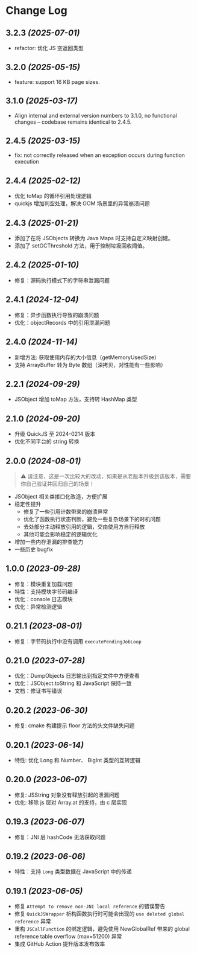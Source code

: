 # Change Log

## 3.2.3 *(2025-07-01)*
- refactor: 优化 JS 空返回类型

## 3.2.0 *(2025-05-15)*
- feature: support 16 KB page sizes.

## 3.1.0 *(2025-03-17)*
- Align internal and external version numbers to 3.1.0, no functional changes – codebase remains identical to 2.4.5.

## 2.4.5 *(2025-03-15)*
- fix: not correctly released when an exception occurs during function execution

## 2.4.4 *(2025-02-12)*
- 优化 toMap 的循环引用处理逻辑
- quickjs 增加判空处理，解决 OOM 场景里的异常崩溃问题

## 2.4.3 *(2025-01-21)*
- 添加了在将 JSObjects 转换为 Java Maps 时支持自定义映射创建。
- 添加了 setGCThreshold 方法，用于控制垃圾回收阈值。

## 2.4.2 *(2025-01-10)*
- 修复：源码执行模式下的字符串泄漏问题

## 2.4.1 *(2024-12-04)*
- 修复：异步函数执行导致的崩溃问题
- 优化：objectRecords 中的引用泄漏问题

## 2.4.0 *(2024-11-14)*
- 新增方法: 获取使用内存的大小信息（getMemoryUsedSize）
- 支持 ArrayBuffer 转为 Byte 数组（深拷贝，对性能有一些影响）

## 2.2.1 *(2024-09-29)*
- JSObject 增加 toMap 方法，支持转 HashMap 类型

## 2.1.0 *(2024-09-20)*
- 升级 QuickJS 至 2024-0214 版本
- 优化不同平台的 string 转换

## 2.0.0 *(2024-08-01)*
> :warning: 请注意，这是一次比较大的改动，如果是从老版本升级到该版本，需要你自己验证并回归自己的场景！
- JSObject 相关类接口化改造，方便扩展
- 稳定性提升
  - 修复了一些引用计数带来的崩溃异常
  - 优化了函数执行状态判断，避免一些复杂场景下的时机问题
  - 去处部分主动释放引用的逻辑，交由使用方自行释放
  - 其他可能会影响稳定的逻辑优化
- 增加一些内存泄漏的排查能力
- 一些历史 bugfix

## 1.0.0 *(2023-09-28)*
- 修复：模块重复加载问题
- 特性：支持模块字节码编译
- 优化：console 日志模块
- 优化：异常检测逻辑

## 0.21.1 *(2023-08-01)*
- 修复：字节码执行中没有调用 `executePendingJobLoop`

## 0.21.0 *(2023-07-28)*
- 优化：DumpObjects 日志输出到指定文件中方便查看
- 优化：JSObject.toString 和 JavaScript 保持一致
- 文档：修证书写错误

## 0.20.2 *(2023-06-30)*
- 修复: cmake 构建提示 floor 方法的头文件缺失问题

## 0.20.1 *(2023-06-14)*
- 特性: 优化 Long 和 Number、 BigInt 类型的互转逻辑

## 0.20.0 *(2023-06-07)*
- 修复: JSString 对象没有释放引起的泄漏问题
- 优化: 移除 js 层对 Array.at 的支持，由 c 层实现

## 0.19.3 *(2023-06-07)*

- 修复：JNI 层 hashCode 无法获取问题

## 0.19.2 *(2023-06-06)*

- 特性：支持 `Long` 类型数据在 JavaScript 中的传递

## 0.19.1 *(2023-06-05)*

- 修复 `Attempt to remove non-JNI local reference` 的错误警告
- 修复 `QuickJSWrapper` 析构函数执行时可能会出现的 `use deleted global reference` 异常
- 重构 `JSCallFunction` 的绑定逻辑，避免使用 NewGlobalRef 带来的 global reference table overflow (max=51200) 异常
- 集成 GitHub Action 提升版本发布效率